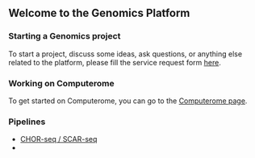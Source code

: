 ## Welcome to the Genomics Platform


### Starting a Genomics project

To start a project, discuss some ideas, ask questions, or anything else related to the platform, please fill the service request form [here](https://docs.google.com/forms/d/e/1FAIpQLSdDL5n5b9VUTmzlNfrIBBPkMy2vMGx1i1L_gF8Xd82A3EMhiQ/viewform).

### Working on Computerome

To get started on Computerome, you can go to the [Computerome page](/computerome/).

### Pipelines

- [CHOR-seq / SCAR-seq](/pipeline-CHOR/)
- 
